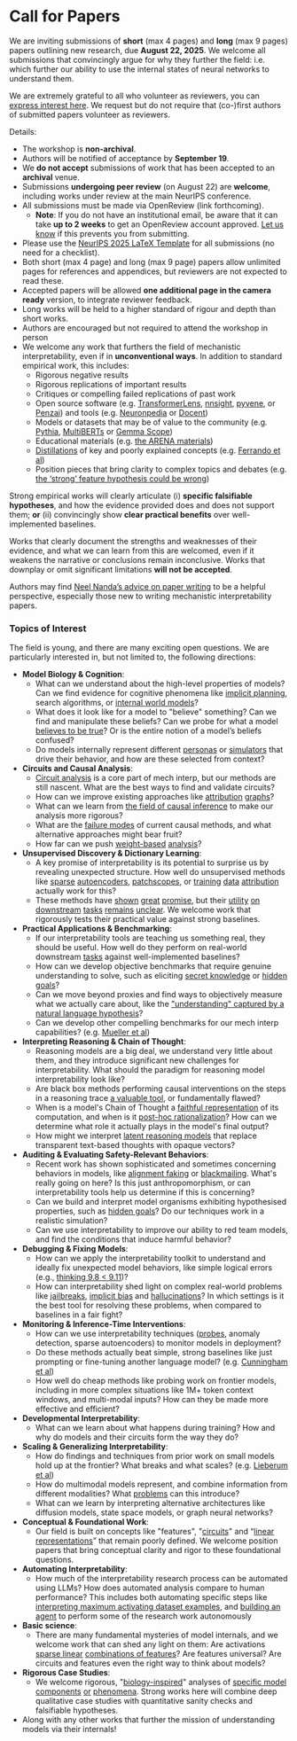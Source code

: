 # Call for Papers
We are inviting submissions of **short** (max 4 pages) and **long** (max 9 pages) papers outlining new research, due **August 22, 2025**. We welcome all submissions that convincingly argue for why they further the field: i.e. which further our ability to use the internal states of neural networks to understand them. 

We are extremely grateful to all who volunteer as reviewers, you can [express interest here](https://www.google.com/url?q=https://docs.google.com/forms/d/e/1FAIpQLSdiw1SJllzoTz_nqzDTzTOGb9DV3W_truQyh-WvYj_QGIi7Mg/viewform?usp%3Ddialog&sa=D&source=editors&ust=1753075419786634&usg=AOvVaw1L1UWxL4Rxh0EueMdRO6rL). We request but do not require that (co-)first authors of submitted papers volunteer as reviewers. 

Details: 
* The workshop is **non-archival**.
* Authors will be notified of acceptance by **September 19**.
* We **do not accept** submissions of work that has been accepted to an **archival** venue.
* Submissions **undergoing peer review** (on August 22) are **welcome**, including works under review at the main NeurIPS conference.
* All submissions must be made via OpenReview (link forthcoming).
  * **Note**: If you do not have an institutional email, be aware that it can take **up to 2 weeks** to get an OpenReview account approved. [Let us know](mailto:neurips2025@mechinterpworkshop.com) if this prevents you from submitting.
* Please use the [NeurIPS 2025 LaTeX Template](https://www.google.com/url?q=https://media.neurips.cc/Conferences/NeurIPS2025/Styles.zip&sa=D&source=editors&ust=1753075419787935&usg=AOvVaw2wPcrxCwyv4vFdzWWA_bZa) for all submissions (no need for a checklist).
* Both short (max 4 page) and long (max 9 page) papers allow unlimited pages for references and appendices, but reviewers are not expected to read these.
* Accepted papers will be allowed **one additional page in the camera ready** version, to integrate reviewer feedback.
* Long works will be held to a higher standard of rigour and depth than short works.
* Authors are encouraged but not required to attend the workshop in person
* We welcome any work that furthers the field of mechanistic interpretability, even if in **unconventional ways**. In addition to standard empirical work, this includes:
  * Rigorous negative results
  * Rigorous replications of important results
  * Critiques or compelling failed replications of past work
  * Open source software (e.g. [TransformerLens](https://www.google.com/url?q=https://github.com/neelnanda-io/TransformerLens&sa=D&source=editors&ust=1753075419789023&usg=AOvVaw0vCPxYop_XYZ8cqzaI6L2N), [nnsight](https://www.google.com/url?q=https://github.com/ndif-team/nnsight&sa=D&source=editors&ust=1753075419789100&usg=AOvVaw1ulD2lASTC5RqF5IR42Tg7), [pyvene](https://www.google.com/url?q=https://github.com/stanfordnlp/pyvene/tree/main/pyvene/models/mlp&sa=D&source=editors&ust=1753075419789181&usg=AOvVaw2_3AXUgKQkqNTtCMAVXrus), or [Penzai](https://www.google.com/url?q=https://github.com/google-deepmind/penzai&sa=D&source=editors&ust=1753075419789261&usg=AOvVaw0jCquJMBPELTHZF_-w6Sap)) and tools (e.g. [Neuronpedia](https://www.google.com/url?q=http://neuronpedia.org&sa=D&source=editors&ust=1753075419789346&usg=AOvVaw3RfkDTTq4J1thzs0i4KEfm) or [Docent](https://www.google.com/url?q=https://transluce.org/introducing-docent&sa=D&source=editors&ust=1753075419789429&usg=AOvVaw2SgsWK9Cl8XIi0o_rCsiCL))
  * Models or datasets that may be of value to the community (e.g. [Pythia](https://www.google.com/url?q=https://arxiv.org/abs/2304.01373&sa=D&source=editors&ust=1753075419789590&usg=AOvVaw1pFc-YWjwwYtGUsP_Vuz1G), [MultiBERTs](https://www.google.com/url?q=https://arxiv.org/abs/2106.16163&sa=D&source=editors&ust=1753075419789661&usg=AOvVaw1Q96LjmGpITiAlJxBsr_Qx) or [Gemma Scope](https://www.google.com/url?q=https://arxiv.org/abs/2408.05147&sa=D&source=editors&ust=1753075419789730&usg=AOvVaw1foJZunlN-FflZeIZtqLBn))
  * Educational materials (e.g. [the ARENA materials](https://www.google.com/url?q=https://arena3-chapter1-transformer-interp.streamlit.app/&sa=D&source=editors&ust=1753075419789899&usg=AOvVaw1Aa9QXOWSXLTcIzyUbWeca))
  * [Distillations](https://www.google.com/url?q=https://distill.pub/2017/research-debt/&sa=D&source=editors&ust=1753075419790019&usg=AOvVaw1M4u4kp-OPoLAMH4wqwbJU) of key and poorly explained concepts (e.g. [Ferrando et al](https://www.google.com/url?q=https://arxiv.org/abs/2405.00208&sa=D&source=editors&ust=1753075419790157&usg=AOvVaw1pKKrewe1m3YxVrjmM_lBa))
  * Position pieces that bring clarity to complex topics and debates (e.g. [the ‘strong’ feature hypothesis could be wrong](https://www.google.com/url?q=https://www.alignmentforum.org/posts/tojtPCCRpKLSHBdpn/the-strong-feature-hypothesis-could-be-wrong&sa=D&source=editors&ust=1753075419790415&usg=AOvVaw0BDjv83sM_61v_MUBqbjsr))

Strong empirical works will clearly articulate (i) **specific falsifiable hypotheses**, and how the evidence provided does and does not support them; **or** (ii) convincingly show **clear practical benefits** over well-implemented baselines. 

Works that clearly document the strengths and weaknesses of their evidence, and what we can learn from this are welcomed, even if it weakens the narrative or conclusions remain inconclusive. Works that downplay or omit significant limitations **will not be accepted**. 

Authors may find [Neel Nanda’s advice on paper writing](https://www.google.com/url?q=https://www.alignmentforum.org/posts/eJGptPbbFPZGLpjsp/highly-opinionated-advice-on-how-to-write-ml-papers&sa=D&source=editors&ust=1753075419791329&usg=AOvVaw2ygHgXNAtUARJ_9IRqZCJi) to be a helpful perspective, especially those new to writing mechanistic interpretability papers. 
### Topics of Interest
The field is young, and there are many exciting open questions. We are particularly interested in, but not limited to, the following directions: 
* **Model Biology & Cognition**:
  * What can we understand about the high-level properties of models? Can we find evidence for cognitive phenomena like [implicit planning](https://www.google.com/url?q=https://transformer-circuits.pub/2025/attribution-graphs/biology.html%23dives-poems&sa=D&source=editors&ust=1753075419791954&usg=AOvVaw23fRDT-PYcXIjEqJ9AuF6D), search algorithms, or [internal world models](https://www.google.com/url?q=https://arxiv.org/abs/2210.13382&sa=D&source=editors&ust=1753075419792062&usg=AOvVaw2UU-iFBmXYbLVEO_-MWbAP)?
  * What does it look like for a model to "believe" something? Can we find and manipulate these beliefs? Can we probe for what a model [believes to be true](https://www.google.com/url?q=https://arxiv.org/abs/2310.06824&sa=D&source=editors&ust=1753075419792301&usg=AOvVaw15qo62U_K1jnsVJfTykUXv)? Or is the entire notion of a model’s beliefs confused?
  * Do models internally represent different [personas](https://www.google.com/url?q=https://arxiv.org/abs/2406.12094&sa=D&source=editors&ust=1753075419792498&usg=AOvVaw1jrM67jGup8UtGVCSF1t5V) or [simulators](https://www.google.com/url?q=https://www.nature.com/articles/s41586-023-06647-8&sa=D&source=editors&ust=1753075419792582&usg=AOvVaw2oGleFH-6u1U2R95bXWsBH) that drive their behavior, and how are these selected from context?
* **Circuits and Causal Analysis**:
  * [Circuit analysis](https://www.google.com/url?q=https://distill.pub/2020/circuits/zoom-in/&sa=D&source=editors&ust=1753075419792825&usg=AOvVaw3alRDmA55K4tQLpMQtf2ZC) is a core part of mech interp, but our methods are still nascent. What are the best ways to find and validate circuits?
  * How can we improve existing approaches like [attribution](https://www.google.com/url?q=https://arxiv.org/abs/2406.11944&sa=D&source=editors&ust=1753075419793082&usg=AOvVaw3-WJCx1_66Xrdh4raWAQhj) [graphs](https://www.google.com/url?q=https://transformer-circuits.pub/2025/attribution-graphs/methods.html&sa=D&source=editors&ust=1753075419793163&usg=AOvVaw1u019s7CXj-pSobbjw8lHn)?
  * What can we learn from [the field of causal inference](https://www.google.com/url?q=https://arxiv.org/abs/2407.04690&sa=D&source=editors&ust=1753075419793307&usg=AOvVaw27C06XokLf1wTR59tqsnzj) to make our analysis more rigorous?
  * What are the [failure modes](https://www.google.com/url?q=https://arxiv.org/abs/2307.15771&sa=D&source=editors&ust=1753075419793468&usg=AOvVaw093IVonmpl50Msa6fsXxHs) of current causal methods, and what alternative approaches might bear fruit?
  * How far can we push [weight-based](https://www.google.com/url?q=https://arxiv.org/abs/2301.05217&sa=D&source=editors&ust=1753075419793663&usg=AOvVaw3OGAq7G0f3fv0TyHxX5NtC) [analysis](https://www.google.com/url?q=https://arxiv.org/abs/2410.08417&sa=D&source=editors&ust=1753075419793726&usg=AOvVaw0Z-boTT-CrM-u2iGINCtDv)?
* **Unsupervised Discovery & Dictionary Learning**:
  * A key promise of interpretability is its potential to surprise us by revealing unexpected structure. How well do unsupervised methods like [sparse](https://www.google.com/url?q=https://arxiv.org/abs/2103.15949&sa=D&source=editors&ust=1753075419794046&usg=AOvVaw0sl7MhhhEHFqKhe6Zg1iNn) [autoencoders](https://www.google.com/url?q=https://transformer-circuits.pub/2023/monosemantic-features&sa=D&source=editors&ust=1753075419794130&usg=AOvVaw00CIxxxyY2XIqhPvcCktZg), [patch](https://www.google.com/url?q=https://arxiv.org/abs/2401.06102&sa=D&source=editors&ust=1753075419794189&usg=AOvVaw39EurILcLHf2MD8xRWeXKF)[scopes](https://www.google.com/url?q=https://arxiv.org/abs/2403.10949v2&sa=D&source=editors&ust=1753075419794243&usg=AOvVaw3kQOMUBx5q4BEHb53ErgU2), or [training](https://www.google.com/url?q=https://proceedings.mlr.press/v70/koh17a?ref%3Dhttps://githubhelp.com&sa=D&source=editors&ust=1753075419794335&usg=AOvVaw21DQEyvDZoc_NN1oN74VxS) [data](https://www.google.com/url?q=https://arxiv.org/abs/2308.03296&sa=D&source=editors&ust=1753075419794397&usg=AOvVaw0dpm3aGtRNSQ5p4FCcu0YG) [attribution](https://www.google.com/url?q=https://arxiv.org/abs/2205.11482&sa=D&source=editors&ust=1753075419794464&usg=AOvVaw0BGV-sKxiOK2cHHVAFFg3o) actually work for this?
  * These methods have [shown](https://www.google.com/url?q=https://transformer-circuits.pub/2024/scaling-monosemanticity/index.html&sa=D&source=editors&ust=1753075419794630&usg=AOvVaw023Wa1UkyfhB9lYgYxpf-K) [great](https://www.google.com/url?q=https://transformer-circuits.pub/2025/attribution-graphs/biology.html&sa=D&source=editors&ust=1753075419794724&usg=AOvVaw3iXfKF34vTgpG7bJrVVg4H) [promise](https://www.google.com/url?q=https://arxiv.org/abs/2503.10965&sa=D&source=editors&ust=1753075419794786&usg=AOvVaw05mT_7fTWLPNc6hVcoFw2Y), but their [utility](https://www.google.com/url?q=https://arxiv.org/abs/2502.16681&sa=D&source=editors&ust=1753075419794855&usg=AOvVaw088gxALQq6GjVUfVn-sRwJ) [on](https://www.google.com/url?q=https://www.tilderesearch.com/blog/sieve&sa=D&source=editors&ust=1753075419794915&usg=AOvVaw0iq5LYg7oLvBijRrAjAzUU) [downstream](https://www.google.com/url?q=https://arxiv.org/abs/2501.17148&sa=D&source=editors&ust=1753075419794983&usg=AOvVaw15ay3q58erUOH7VJTzYqSI) [tasks](https://www.google.com/url?q=https://transformer-circuits.pub/2024/features-as-classifiers/index.html&sa=D&source=editors&ust=1753075419795065&usg=AOvVaw1xBBUDbHeoPkEcLnx4SaJe) [remains](https://www.google.com/url?q=https://arxiv.org/abs/2502.04382&sa=D&source=editors&ust=1753075419795128&usg=AOvVaw2e5tMTLK5mbRBHNNibzm1n) [unclear](https://www.google.com/url?q=https://www.alignmentforum.org/posts/4uXCAJNuPKtKBsi28/negative-results-for-saes-on-downstream-tasks&sa=D&source=editors&ust=1753075419795225&usg=AOvVaw1CnYnmS3j53zgmLwj_cHsB). We welcome work that rigorously tests their practical value against strong baselines.
* **Practical Applications & Benchmarking**:
  * If our interpretability tools are teaching us something real, they should be useful. How well do they perform on real-world downstream [tasks](https://www.google.com/url?q=https://www.lesswrong.com/posts/wGRnzCFcowRCrpX4Y/downstream-applications-as-validation-of-interpretability&sa=D&source=editors&ust=1753075419795671&usg=AOvVaw1k2aX9yehbBfZbK-uqQSPU) against well-implemented baselines?
  * How can we develop objective benchmarks that require genuine understanding to solve, such as eliciting [secret knowledge](https://www.google.com/url?q=https://arxiv.org/abs/2505.14352&sa=D&source=editors&ust=1753075419795897&usg=AOvVaw2IPFUXlHqRPNFNS5MD_PhZ) or [hidden goals](https://www.google.com/url?q=https://arxiv.org/abs/2503.10965&sa=D&source=editors&ust=1753075419795970&usg=AOvVaw12YtW1iUY8AVuP30QZ-FE9)?
  * Can we move beyond proxies and find ways to objectively measure what we actually care about, like the ["understanding" captured by a natural language hypothesis](https://www.google.com/url?q=https://arxiv.org/abs/2502.04382&sa=D&source=editors&ust=1753075419796214&usg=AOvVaw02PKhqKFLMerMqzroMxV5H)?
  * Can we develop other compelling benchmarks for our mech interp capabilities? (e.g. [Mueller et al](https://www.google.com/url?q=https://arxiv.org/abs/2504.13151&sa=D&source=editors&ust=1753075419796387&usg=AOvVaw0n09QiQfcBZakJqa1WQZS0))
* **Interpreting Reasoning & Chain of Thought**:
  * Reasoning models are a big deal, we understand very little about them, and they introduce significant new challenges for interpretability. What should the paradigm for reasoning model interpretability look like?
  * Are black box methods performing causal interventions on the steps in a reasoning trace [a valuable tool](https://www.google.com/url?q=https://arxiv.org/abs/2506.19143&sa=D&source=editors&ust=1753075419796876&usg=AOvVaw0VOmZcE6HZH36AIFUgny0R), or fundamentally flawed?
  * When is a model's Chain of Thought a [faithful representation](https://www.google.com/url?q=https://arxiv.org/abs/2305.04388&sa=D&source=editors&ust=1753075419797037&usg=AOvVaw0Iy6RiAD0ZWH3ZqZyi_F1a) of its computation, and when is it [post-hoc rationalization](https://www.google.com/url?q=https://arxiv.org/abs/2503.08679&sa=D&source=editors&ust=1753075419797143&usg=AOvVaw3zi79qp2KrA_cIaf5fbdQC)? How can we determine what role it actually plays in the model's final output?
  * How might we interpret [latent reasoning models](https://www.google.com/url?q=https://arxiv.org/abs/2412.06769&sa=D&source=editors&ust=1753075419797353&usg=AOvVaw0Ak95VJoCMgl_jQOlJfUGk) that replace transparent text-based thoughts with opaque vectors?
* **Auditing & Evaluating Safety-Relevant Behaviors**:
  * Recent work has shown sophisticated and sometimes concerning behaviors in models, like [alignment faking](https://www.google.com/url?q=https://arxiv.org/abs/2412.14093&sa=D&source=editors&ust=1753075419797717&usg=AOvVaw1_7OvRQVKYFU8QW8lLna5d) or [blackmailing](https://www.google.com/url?q=https://www.anthropic.com/research/agentic-misalignment&sa=D&source=editors&ust=1753075419797798&usg=AOvVaw3Szsj9SXbYgwJeMXhA-Zv3). What's really going on here? Is this just anthropomorphism, or can interpretability tools help us determine if this is concerning?
  * Can we build and interpret model organisms exhibiting hypothesised properties, such as [hidden goals](https://www.google.com/url?q=https://arxiv.org/abs/2503.10965&sa=D&source=editors&ust=1753075419798087&usg=AOvVaw18F_Qrbu7wo4NAkkynFAiT)? Do our techniques work in a realistic simulation?
  * Can we use interpretability to improve our ability to red team models, and find the conditions that induce harmful behavior?
* **Debugging & Fixing Models**:
  * How can we apply the interpretability toolkit to understand and ideally fix unexpected model behaviors, like simple logical errors (e.g., [thinking 9.8 < 9.11](https://www.google.com/url?q=https://transluce.org/observability-interface&sa=D&source=editors&ust=1753075419798586&usg=AOvVaw3O6axFfEC7rOLPVF-joZIJ))?
  * How can interpretability shed light on complex real-world problems like [jailbreaks](https://www.google.com/url?q=https://transformer-circuits.pub/2025/attribution-graphs/biology.html%23dives-jailbreak&sa=D&source=editors&ust=1753075419798773&usg=AOvVaw2F2OU7jO7ErhdLgc4vABh_), [implicit bias](https://www.google.com/url?q=https://arxiv.org/abs/2506.10922&sa=D&source=editors&ust=1753075419798844&usg=AOvVaw2P1n23Q6Twx5q5l7FaBq6t) and [hallucinations](https://www.google.com/url?q=https://arxiv.org/abs/2411.14257&sa=D&source=editors&ust=1753075419798916&usg=AOvVaw0mp3LpGXncWg4yXQPlvfC7)? In which settings is it the best tool for resolving these problems, when compared to baselines in a fair fight?
* **Monitoring & Inference-Time Interventions**:
  * How can we use interpretability techniques ([probes](https://www.google.com/url?q=https://arxiv.org/abs/2102.12452&sa=D&source=editors&ust=1753075419799256&usg=AOvVaw29jzQMnUQi7gY_DALMuovj), anomaly detection, sparse autoencoders) to monitor models in deployment?
  * Do these methods actually beat simple, strong baselines like just prompting or fine-tuning another language model? (e.g. [Cunningham et al](https://www.google.com/url?q=https://alignment.anthropic.com/2025/cheap-monitors/&sa=D&source=editors&ust=1753075419799561&usg=AOvVaw11c_L1IBIRMb_arBJiui0X))
  * How well do cheap methods like probing work on frontier models, including in more complex situations like 1M+ token context windows, and multi-modal inputs? How can they be made more effective and efficient?
* **Developmental Interpretability**:
  * What can we learn about what happens during training? How and why do models and their circuits form the way they do?
* **Scaling & Generalizing Interpretability**:
  * How do findings and techniques from prior work on small models hold up at the frontier? What breaks and what scales? (e.g. [Lieberum et al](https://www.google.com/url?q=https://arxiv.org/abs/2307.09458&sa=D&source=editors&ust=1753075419800337&usg=AOvVaw325HmYCIGatq6x1vSUqD-k))
  * How do multimodal models represent, and combine information from different modalities? What [problems](https://www.google.com/url?q=https://openreview.net/pdf?id%3DVUhRdZp8ke&sa=D&source=editors&ust=1753075419800535&usg=AOvVaw26PneevqzjmzHo-lukIcin) can this introduce?
  * What can we learn by interpreting alternative architectures like diffusion models, state space models, or graph neural networks?
* **Conceptual & Foundational Work**:
  * Our field is built on concepts like "features", "[circuits](https://www.google.com/url?q=https://distill.pub/2020/circuits/zoom-in/&sa=D&source=editors&ust=1753075419800917&usg=AOvVaw1KoCQtkHoBtJBb_qjETGx3)" and “[linear representations](https://www.google.com/url?q=https://transformer-circuits.pub/2024/july-update/index.html%23linear-representations&sa=D&source=editors&ust=1753075419801026&usg=AOvVaw2nB4gj-E-pMI0c6DqlmCOz)” that remain poorly defined. We welcome position papers that bring conceptual clarity and rigor to these foundational questions.
* **Automating Interpretability**:
  * How much of the interpretability research process can be automated using LLMs? How does automated analysis compare to human performance? This includes both automating specific steps like [interpreting maximum activating dataset examples](https://www.google.com/url?q=https://openaipublic.blob.core.windows.net/neuron-explainer/paper/index.html&sa=D&source=editors&ust=1753075419801574&usg=AOvVaw34wUOLqZfONgldBxh9cCIT), and [building an agent](https://www.google.com/url?q=https://arxiv.org/abs/2404.14394&sa=D&source=editors&ust=1753075419801662&usg=AOvVaw1_Vj-p5RVk5LKCv1fWJyhG) to perform some of the research work autonomously
* **Basic science**:
  * There are many fundamental mysteries of model internals, and we welcome work that can shed any light on them: Are activations [sparse linear](https://www.google.com/url?q=https://arxiv.org/abs/1601.03764&sa=D&source=editors&ust=1753075419801992&usg=AOvVaw2rGhn4m44gO_B3IIBcWOeI) [combinations of features](https://www.google.com/url?q=https://transformer-circuits.pub/2022/toy_model/index.html&sa=D&source=editors&ust=1753075419802085&usg=AOvVaw1q7izmgL4Zf5qdgs4wged2)? Are features universal? Are circuits and features even the right way to think about models?
* **Rigorous Case Studies**:
  * We welcome rigorous, "[biology-inspired](https://www.google.com/url?q=https://distill.pub/2020/circuits/curve-circuits/&sa=D&source=editors&ust=1753075419802396&usg=AOvVaw1hrIPh8ToI4uFE_uhwbZzM)" analyses of [specific model](https://www.google.com/url?q=https://arxiv.org/abs/2310.04625&sa=D&source=editors&ust=1753075419802479&usg=AOvVaw3CFTobSxlub3x05A50HGWc) [components](https://www.google.com/url?q=https://transformer-circuits.pub/2024/scaling-monosemanticity/index.html&sa=D&source=editors&ust=1753075419802568&usg=AOvVaw3ebYH6ymHC_uvt0w4qXUHP) [or](https://www.google.com/url?q=https://arxiv.org/abs/2305.01610&sa=D&source=editors&ust=1753075419802630&usg=AOvVaw0aN59kiNKH7mg8N9SlxPon) [phenomena](https://www.google.com/url?q=https://arxiv.org/abs/2306.09346&sa=D&source=editors&ust=1753075419802697&usg=AOvVaw3Qm8PgEkiHRPHibswOXNc7). Strong works here will combine deep qualitative case studies with quantitative sanity checks and falsifiable hypotheses.
* Along with any other works that further the mission of understanding models via their internals!